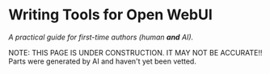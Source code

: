 # Writing **Tools** for Open WebUI

*A practical guide for first-time authors (human **and** AI).*

NOTE: THIS PAGE IS UNDER CONSTRUCTION.  IT MAY NOT BE ACCURATE!!  Parts were generated by AI and haven't yet been vetted.


